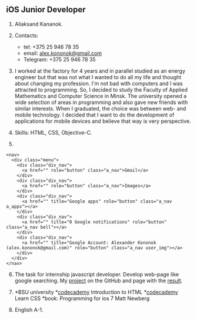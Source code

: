 ## iOS Junior Developer

1. Aliaksand Kananok.

2. Contacts:
    * tel: +375 25 946 78 35
    * email: alex.kononok@gmail.com
    * Telegram: +375 25 946 78 35

3. I worked at the factory for 4 years and in parallel studied as an energy engineer but that was not what I wanted to do all my life and thought about changing my profession. I'm not bad with computers and I was attracted to programming. So, I decided to study the Faculty of Applied Mathematics and Computer Science in Minsk. The university opened a wide selection of areas in programming and also gave new friends with similar interests. When I graduated, the choice was between web- and mobile technology. I decided that I want to do the development of applications for mobile devices and believe that way is very perspective.

4. Skills: HTML, CSS, Objective-C.

5. 
```
<nav>
  <div class="menu">
    <div class="div_nav">
      <a href="" role="button" class="a_nav">Gmail</a>
    </div>
    <div class="div_nav">
      <a href="" role="button" class="a_nav">Images</a>
    </div>
    <div class="div_nav">
      <a href="" title="Google apps" role="button" class="a_nav a_apps"></a>
    </div>
    <div class="div_nav">
      <a href="" title="0 Google notifications" role="button" class="a_nav bell"></a>
    </div>
    <div class="div_nav">
      <a href="" title="Google Account: Alexander Kononok (alex.kononok@gmail.com)" role="button" class="a_nav user_img"></a>
    </div>
  </div>
</nav>
```
6. The task for internship javascript developer. Develop web-page like google searching. My  [project](https://github.com/AlexanderKononok/AlexanderKononok.github.io) on the GitHub and page with the [result](https://alexanderkononok.github.io/).

7. *BSU university
    *[codecademy](https://www.codecademy.com/learn/learn-html) Introduction to HTML
    *[codecademy](https://www.codecademy.com/learn/learn-css) Learn CSS
    *book: Programming for ios 7 Matt Newberg

8. English A-1.
